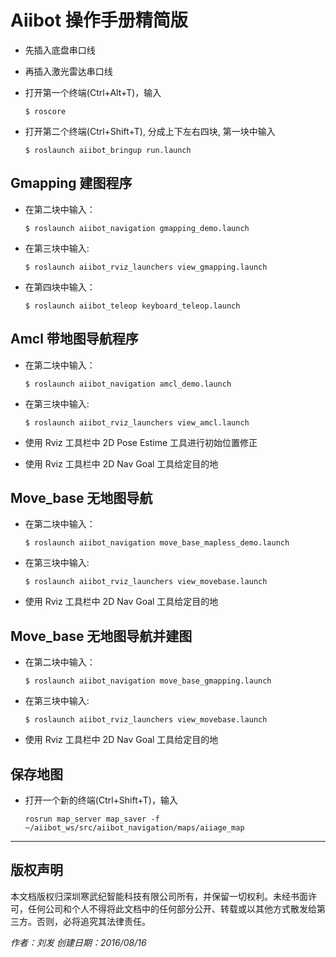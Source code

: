 # Aiibot  操作手册精简版

- 先插入底盘串口线

- 再插入激光雷达串口线

- 打开第一个终端(Ctrl+Alt+T)，输入
   ```
   $ roscore
   ```
   
- 打开第二个终端(Ctrl+Shift+T), 分成上下左右四块, 第一块中输入
   ```
   $ roslaunch aiibot_bringup run.launch
   ```
   
## Gmapping 建图程序

- 在第二块中输入：
	```
	$ roslaunch aiibot_navigation gmapping_demo.launch
	```
	
- 在第三块中输入:
	```
	$ roslaunch aiibot_rviz_launchers view_gmapping.launch
	```
	
- 在第四块中输入：
	```
	$ roslaunch aiibot_teleop keyboard_teleop.launch
	```
	
## Amcl 带地图导航程序

- 在第二块中输入：
	```
	$ roslaunch aiibot_navigation amcl_demo.launch
	```
	
- 在第三块中输入:
	```
	$ roslaunch aiibot_rviz_launchers view_amcl.launch
	```
	
- 使用 Rviz 工具栏中 2D Pose Estime 工具进行初始位置修正

- 使用 Rviz 工具栏中 2D Nav Goal 工具给定目的地

## Move_base 无地图导航

- 在第二块中输入：
	```
	$ roslaunch aiibot_navigation move_base_mapless_demo.launch
	```
	
- 在第三块中输入:
	```
	$ roslaunch aiibot_rviz_launchers view_movebase.launch
    ```
    
- 使用 Rviz 工具栏中 2D Nav Goal 工具给定目的地

## Move_base 无地图导航并建图

- 在第二块中输入：
	```
	$ roslaunch aiibot_navigation move_base_gmapping.launch
	```
	
- 在第三块中输入:
	```
	$ roslaunch aiibot_rviz_launchers view_movebase.launch
    ```
    
- 使用 Rviz 工具栏中 2D Nav Goal 工具给定目的地

## 保存地图

- 打开一个新的终端(Ctrl+Shift+T)，输入

    ```
    rosrun map_server map_saver -f ~/aiibot_ws/src/aiibot_navigation/maps/aiiage_map
    ```

***
## 版权声明

本文档版权归深圳寒武纪智能科技有限公司所有，并保留一切权利。未经书面许可，任何公司和个人不得将此文档中的任何部分公开、转载或以其他方式散发给第三方。否则，必将追究其法律责任。

*作者：刘发 创建日期：2016/08/16*